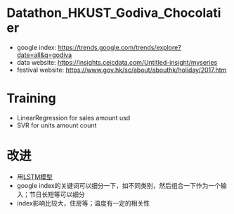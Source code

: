 # Datathon_HKUST_Godiva_Chocolatier
- google index: https://trends.google.com/trends/explore?date=all&q=godiva  
- data website: https://insights.ceicdata.com/Untitled-insight/myseries
- festival website: https://www.gov.hk/sc/about/abouthk/holiday/2017.htm  
# Training  
- LinearRegression for sales amount usd  
- SVR for units amount count  


# 改进  
- 用[LSTM模型](http://colah.github.io/posts/2015-08-Understanding-LSTMs/)
- google index的关键词可以细分一下，如不同类别，然后组合一下作为一个输入；节日长短等可以细分  
- index影响比较大，住房等；温度有一定的相关性  
